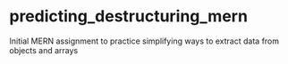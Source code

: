 # predicting_destructuring_mern
Initial MERN assignment to practice simplifying ways to extract data from objects and arrays
